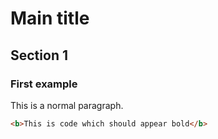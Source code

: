 # Main title

## Section 1

### First example

This is a normal paragraph.

```html
<b>This is code which should appear bold</b>
```


